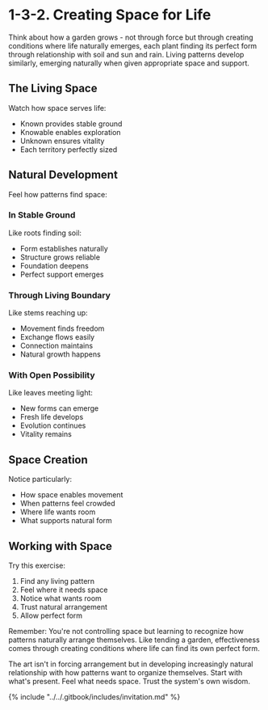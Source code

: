 # 1-3-2. Creating Space for Life

Think about how a garden grows - not through force but through creating conditions where life naturally emerges, each plant finding its perfect form through relationship with soil and sun and rain. Living patterns develop similarly, emerging naturally when given appropriate space and support.

## The Living Space

Watch how space serves life:

* Known provides stable ground
* Knowable enables exploration
* Unknown ensures vitality
* Each territory perfectly sized

## Natural Development

Feel how patterns find space:

### In Stable Ground

Like roots finding soil:

* Form establishes naturally
* Structure grows reliable
* Foundation deepens
* Perfect support emerges

### Through Living Boundary

Like stems reaching up:

* Movement finds freedom
* Exchange flows easily
* Connection maintains
* Natural growth happens

### With Open Possibility

Like leaves meeting light:

* New forms can emerge
* Fresh life develops
* Evolution continues
* Vitality remains

## Space Creation

Notice particularly:

* How space enables movement
* When patterns feel crowded
* Where life wants room
* What supports natural form

## Working with Space

Try this exercise:

1. Find any living pattern
2. Feel where it needs space
3. Notice what wants room
4. Trust natural arrangement
5. Allow perfect form

Remember: You're not controlling space but learning to recognize how patterns naturally arrange themselves. Like tending a garden, effectiveness comes through creating conditions where life can find its own perfect form.

The art isn't in forcing arrangement but in developing increasingly natural relationship with how patterns want to organize themselves. Start with what's present. Feel what needs space. Trust the system's own wisdom.

{% include "../../.gitbook/includes/invitation.md" %}

